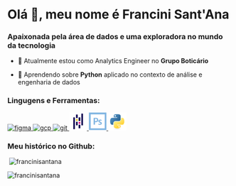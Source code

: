 <h1> Olá 👋, meu nome é Francini Sant'Ana</h1>
<h3> Apaixonada pela área de dados e uma exploradora no mundo da tecnologia </h3>

- 🔭 Atualmente estou como Analytics Engineer no **Grupo Boticário**

- 🌱 Aprendendo sobre **Python** aplicado no contexto de análise e engenharia de dados


<h3>Lingugens e Ferramentas:</h3>
<p> <a href="https://www.figma.com/" target="_blank" rel="noreferrer"> <img src="https://www.vectorlogo.zone/logos/figma/figma-icon.svg" alt="figma" width="40" height="40"/> </a> <a href="https://cloud.google.com" target="_blank" rel="noreferrer"> <img src="https://www.vectorlogo.zone/logos/google_cloud/google_cloud-icon.svg" alt="gcp" width="40" height="40"/> </a> <a href="https://git-scm.com/" target="_blank" rel="noreferrer"> <img src="https://www.vectorlogo.zone/logos/git-scm/git-scm-icon.svg" alt="git" width="40" height="40"/> </a> <a href="https://pandas.pydata.org/" target="_blank" rel="noreferrer"> <img src="https://raw.githubusercontent.com/devicons/devicon/2ae2a900d2f041da66e950e4d48052658d850630/icons/pandas/pandas-original.svg" alt="pandas" width="40" height="40"/> </a> <a href="https://www.photoshop.com/en" target="_blank" rel="noreferrer"> <img src="https://raw.githubusercontent.com/devicons/devicon/master/icons/photoshop/photoshop-line.svg" alt="photoshop" width="40" height="40"/> </a> <a href="https://www.python.org" target="_blank" rel="noreferrer"> <img src="https://raw.githubusercontent.com/devicons/devicon/master/icons/python/python-original.svg" alt="python" width="40" height="40"/> </a> </p>

<h3>Meu histórico no Github:</h3>
<p><img" src="https://github-readme-stats.vercel.app/api/top-langs?username=francinisantana&show_icons=true&locale=en&layout=compact" alt="francinisantana" /></p>

<p>&nbsp;<img src="https://github-readme-stats.vercel.app/api?username=francinisantana&show_icons=true&locale=en" alt="francinisantana" /></p>

<p><img src="https://github-readme-streak-stats.herokuapp.com/?user=francinisantana&" alt="francinisantana" /></p>
